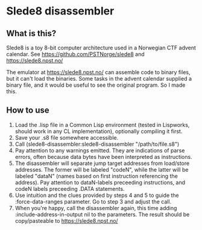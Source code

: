 # Slede8 disassembler

## What is this?

Slede8 is a toy 8-bit computer architecture used in a Norwegian CTF
advent calendar.  See https://github.com/PSTNorge/slede8 and
https://slede8.npst.no/

The emulator at https://slede8.npst.no/ can assemble code to binary
files, but it can't load the binaries.  Some tasks in the advent
calendar supplied a binary file, and it would be useful to see the
original program.  So I made this.

## How to use

1. Load the .lisp file in a Common Lisp environment (tested in
   Lispworks, should work in any CL implementation), optionally
   compiling it first.
2. Save your .s8 file somewhere accessible.
3. Call (slede8-disassembler:slede8-disassembler "/path/to/file.s8")
4. Pay attention to any warnings emitted.  They are indications of
   parse errors, often because data bytes have been interpreted as
   instructions.
5. The disassembler will separate jump target addresses from
   load/store addresses.  The former will be labeled "codeN", while
   the latter will be labeled "dataN" (names based on first
   instruction referencing the address).  Pay attention to dataN-labels
   preceeding instructions, and codeN labels preceeding .DATA
   statements.
6. Use intuition and the clues provided by steps 4 and 5 to guide the
   :force-data-ranges parameter.  Go to step 3 and adjust the call.
7. When you're happy, call the disassembler again, this time adding
   :include-address-in-output nil to the parameters.  The result
   should be copy/pasteable to https://slede8.npst.no/



